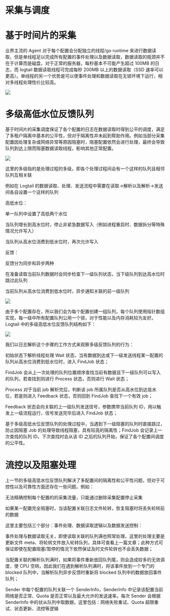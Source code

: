 # 采集与调度

# 基于时间片的采集

业界主流的 Agent 对于每个配置会分配独立的线程/go runtime 来进行数据读取，但是单线程足以完成所有配置的事件处理以及数据读取，数据读取的瓶颈并不在于计算而是磁盘，对于正常的服务器，每秒基本不可能产生超过 100MB 的日志，而 logtail 数据读取线程可完成每秒 200MB 以上的数据读取（SSD 速率可以更高）。单线程的另一个优势是可以使事件处理和数据读取在无锁环境下运行，相对多线程处理性价比较高。

![](http://5b0988e595225.cdn.sohucs.com/q_70,c_zoom,w_640/images/20171119/62c74f5dcc96470394f69e00160887bf.webp)

# 多级高低水位反馈队列

基于时间片的采集调度保证了各个配置的日志在数据读取时得到公平的调度，满足了多租户隔离中基本的公平性，但对于隔离性并未起到帮助作用。例如当部分采集配置因处理复杂或网络异常等原因阻塞时，阻塞配置依然会进行处理，最终会导致队列到达上限而阻塞数据读取线程，影响其他正常配置。

![](http://5b0988e595225.cdn.sohucs.com/q_70,c_zoom,w_640/images/20171119/8f741176284d486e9394fd9691e17f56.webp)

这里的多级指的是处理过程的多级，即各个处理过程间会有一个这样的队列且相邻队列互相关联

例如在 Logtail 的数据读取、处理、发送流程中需要在读取->解析以及解析->发送间各自设置一个这样的队列

高低水位：

单一队列中设置了高低两个水位

当队列增长到高水位时，停止非紧急数据写入（例如进程重启时、数据拆分等特殊情况允许写入）

当队列从高水位消费到低水位时，再次允许写入

反馈：

反馈分为同步和异步两种

在准备读取当前队列数据时会同步检查下一级队列状态，当下级队列到达高水位时跳过此队列

当前队列从高水位消费到低水位时，异步通知关联的前一级队列

![](http://5b0988e595225.cdn.sohucs.com/q_70,c_zoom,w_640/images/20171119/502ceb2c24c540d1ab53762bb2266e54.webp)

由于多个配置存在，所以我们会为每个配置创建一组队列，每个队列使用指针数组实现，每一级中所有配置队列公用一个锁，对于性能以及内存消耗较为友好。Logtail 中的多级高低水位反馈队列结构如下：

![](http://5b0988e595225.cdn.sohucs.com/q_70,c_zoom,w_640/images/20171119/17766d48b23947728f5eab578604d91b.webp)

我们以日志解析这个步骤的工作方式来观察多级反馈队列的行为：

初始状态下解析线程处理 Wait 状态，当有数据到达或下一级发送线程某一配置的队列从高水位消费到低水位时，进入 FindJob 状态；

FindJob 会从上一次处理的队列位置顺序查找当前有数据且下一级队列可以写入的队列，若查找到则进行 Process 状态，否则进行 Wait 状态；

Process 对于当前 job 解析完后，判断该 job 所属队列是否从高水位到达低水位，若是则进入 Feedback 状态，否则回到 FindJob 查找下一个有效 job；

Feedback 状态会向关联的上一级队列发送信号，参数携带当前队列 ID，用以触发上一级流程运行，信号发送完毕后进入 FindJob 状态；

基于多级高低水位反馈队列的处理过程中，当遇到下一级阻塞的队列时直接跳过，防止因阻塞 Job 的处理导致线程阻塞，具有较高的隔离性；FindJob 会记录上一次查找的队列 ID，下次查找时会从该 ID 之后的队列开始，保证了各个配置间调度的公平性。

# 流控以及阻塞处理

上一节的多级高低水位反馈队列解决了多配置间的隔离性和公平性问题，但对于可控性以及可靠性方面还存在一些问题。例如：

无法精确控制每个配置的的采集流量，只能通过删除采集配置停止采集

如果某一配置完全阻塞时，当该配置关联日志文件轮转，恢复阻塞时将丢失轮转前的数据

这里主要包括三个部分：事件处理、数据读取逻辑以及数据发送控制：

事件处理与数据读取无关，即使读取关联的队列满也照常处理，这里的处理主要是更新文件 meta、将轮转文件放入轮转队列，具体可查看上一篇文章；此种方式可保证即使在配置阻塞/暂停的情况下依然保证及时文件轮转也不会丢失数据；

当配置关联的解析队列满时，如果将事件重新放回队列尾，则会造成较多的无效调度，使 CPU 空转。因此我们在遇到解析队列满时，将该事件放到一个专门的 blocked 队列中，当解析队列异步反馈时重新将 blocked 队列中的数据放回事件队列；

Sender 中每个配置的队列关联一个 SenderInfo，SenderInfo 中记录该配置当前网络是否正常、Quota 是否正常以及最大允许的发送速率。每次 Sender 会根据 SenderInfo 中的状从队列中取数据，这里包括：网络失败重试、Quota 超限重试、状态更新、流控等逻辑

